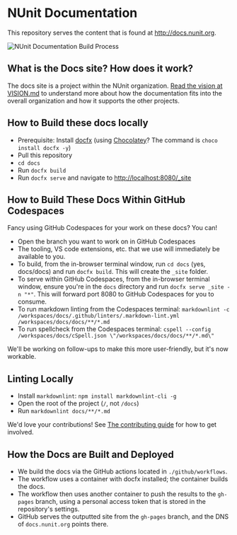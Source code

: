 # NUnit Documentation

This repository serves the content that is found at <http://docs.nunit.org>.

![NUnit Documentation Build Process](https://github.com/nunit/docs/workflows/NUnit%20Documentation%20Build%20Process/badge.svg)

## What is the Docs site? How does it work?

The docs site is a project within the NUnit organization. [Read the vision at VISION.md](VISION.md) to understand more about how the documentation fits into the overall organization and how it supports the other projects.

## How to Build these docs locally

* Prerequisite: Install [docfx](https://dotnet.github.io/docfx/) (using [Chocolatey](https://chocolatey.org/)? The command is `choco install docfx -y`)
* Pull this repository
* `cd docs`
* Run `docfx build`
* Run `docfx serve` and navigate to <http://localhost:8080/_site>

## How to Build These Docs Within GitHub Codespaces

Fancy using GitHub Codespaces for your work on these docs? You can!

* Open the branch you want to work on in GitHub Codespaces
* The tooling, VS code extensions, etc. that we use will immediately be available to you.
* To build, from the in-browser terminal window, run `cd docs` (yes, docs/docs) and run `docfx build`. This will create the `_site` folder.
* To serve within GitHub Codespaces, from the in-browser terminal window, ensure you're in the `docs` directory and run `docfx serve _site -n "*"`. This will forward port 8080 to GitHub Codespaces for you to consume.
* To run markdown linting from the Codespaces terminal: `markdownlint -c /workspaces/docs/.github/linters/.markdown-lint.yml /workspaces/docs/docs/**/*.md`
* To run spellcheck from the Codespaces terminal: `cspell --config /workspaces/docs/cSpell.json \"/workspaces/docs/docs/**/*.md\"`

We'll be working on follow-ups to make this more user-friendly, but it's now workable.

## Linting Locally

* Install `markdownlint`: `npm install markdownlint-cli -g`
* Open the root of the project (`/`, not `/docs`)
* Run `markdownlint docs/**/*.md`

We'd love your contributions! See [The contributing guide](CONTRIBUTING.md) for how to get involved.

## How the Docs are Built and Deployed

* We build the docs via the GitHub actions located in `./github/workflows`.
* The workflow uses a container with docfx installed; the container builds the docs.
* The workflow then uses another container to push the results to the `gh-pages` branch, using a personal access token that is stored in the repository's settings.
* GitHub serves the outputted site from the `gh-pages` branch, and the DNS of `docs.nunit.org` points there.

